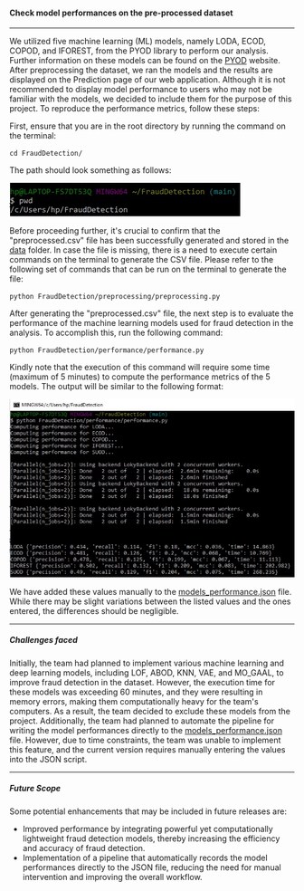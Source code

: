 #### Check model performances on the pre-processed dataset
----------------------------------------------------------
We utilized five machine learning (ML) models, namely LODA, ECOD, COPOD, and IFOREST, from the PYOD library to perform our analysis. Further information on these models can be found on the [PYOD](https://pyod.readthedocs.io/en/latest/index.html) website. After preprocessing the dataset, we ran the models and the results are displayed on the Prediction page of our web application. Although it is not recommended to display model performance to users who may not be familiar with the models, we decided to include them for the purpose of this project. To reproduce the performance metrics, follow these steps:

First, ensure that you are in the root directory by running the command on the terminal:
```
cd FraudDetection/
```
The path should look something as follows:

![Initial path](example_model_performances2.jpg)

Before proceeding further, it's crucial to confirm that the "preprocessed.csv" file has been successfully generated and stored in the [data](https://github.com/sagnikgh1899/FraudDetection/tree/main/FraudDetection/data) folder. In case the file is missing, there is a need to execute certain commands on the terminal to generate the CSV file. Please refer to the following set of commands that can be run on the terminal to generate the file:
```
python FraudDetection/preprocessing/preprocessing.py
```
After generating the "preprocessed.csv" file, the next step is to evaluate the performance of the machine learning models used for fraud detection in the analysis. To accomplish this, run the following command:
```
python FraudDetection/performance/performance.py
```
Kindly note that the execution of this command will require some time (maximum of 5 minutes) to compute the performance metrics of the 5 models. The output will be similar to the following format:

![Output of model performances](example_model_performances1.jpg)

We have added these values manually to the [models_performance.json](https://github.com/sagnikgh1899/FraudDetection/blob/main/FraudDetection/script/json/models_performance.json) file. While there may be slight variations between the listed values and the ones entered, the differences should be negligible.

----------------------
##### Challenges faced

Initially, the team had planned to implement various machine learning and deep learning models, including LOF, ABOD, KNN, VAE, and MO_GAAL, to improve fraud detection in the dataset. However, the execution time for these models was exceeding 60 minutes, and they were resulting in memory errors, making them computationally heavy for the team's computers. As a result, the team decided to exclude these models from the project.
Additionally, the team had planned to automate the pipeline for writing the model performances directly to the [models_performance.json](https://github.com/sagnikgh1899/FraudDetection/blob/main/FraudDetection/script/json/models_performance.json) file. However, due to time constraints, the team was unable to implement this feature, and the current version requires manually entering the values into the JSON script.

------------------
##### Future Scope
Some potential enhancements that may be included in future releases are:
* Improved performance by integrating powerful yet computationally lightweight fraud detection models, thereby increasing the efficiency and accuracy of fraud detection.
* Implementation of a pipeline that automatically records the model performances directly to the JSON file, reducing the need for manual intervention and improving the overall workflow.
